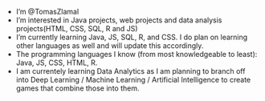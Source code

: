 - I’m @TomasZlamal
- I’m interested in Java projects, web projects and data analysis projects(HTML, CSS, SQL, R
and JS)
- I’m currently learning Java, JS, SQL, R, and CSS. I do plan
on learning other languages as well and will update this 
accordingly.
- The programming languages I know (from most knowledgeable
to least): Java, JS, CSS, HTML, R.
- I am currentely learning Data Analytics as I am planning to branch off into
Deep Learning / Machine Learning / Artificial Intelligence to create games that combine
those into them.
